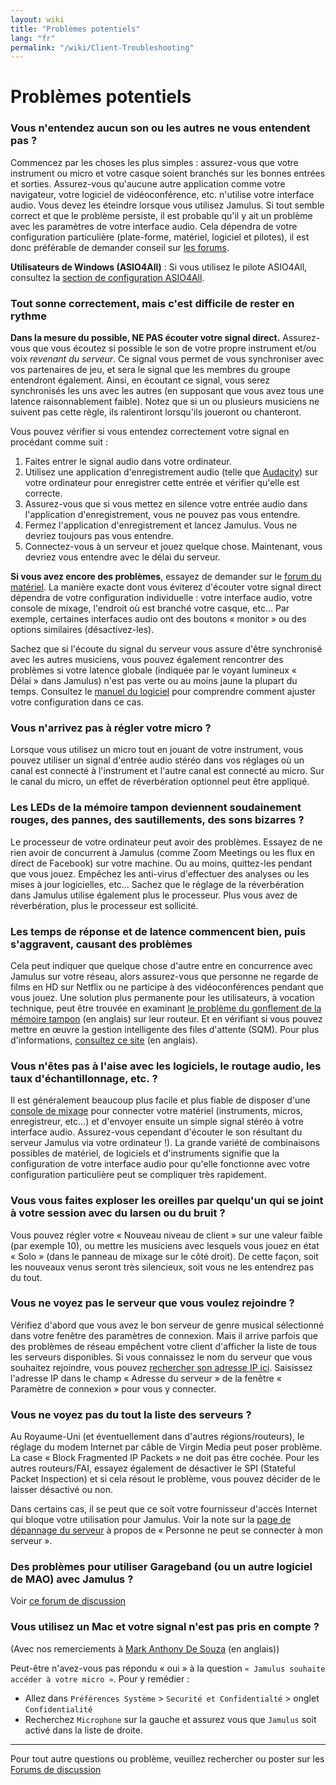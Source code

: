 ```yaml
---
layout: wiki
title: "Problèmes potentiels"
lang: "fr"
permalink: "/wiki/Client-Troubleshooting"
---
```


# Problèmes potentiels

### Vous n'entendez aucun son ou les autres ne vous entendent pas ?
Commencez par les choses les plus simples : assurez-vous que votre instrument ou micro et votre casque soient branchés sur les bonnes entrées et sorties. Assurez-vous qu'aucune autre application comme votre navigateur, votre logiciel de vidéoconférence, etc. n'utilise votre interface audio. Vous devez les éteindre lorsque vous utilisez Jamulus. Si tout semble correct et que le problème persiste, il est probable qu'il y ait un problème avec les paramètres de votre interface audio. Cela dépendra de votre configuration particulière (plate-forme, matériel, logiciel et pilotes), il est donc préférable de demander conseil sur [les forums](https://sourceforge.net/p/llcon/discussion/software/).

**Utilisateurs de Windows (ASIO4All)** : Si vous utilisez le pilote ASIO4All, consultez la [section de configuration ASIO4All](Installation-for-Windows#configuration-de-asio4all).

### Tout sonne correctement, mais c'est difficile de rester en rythme

**Dans la mesure du possible, NE PAS écouter votre signal direct.** Assurez-vous que vous écoutez si possible le son de votre propre instrument et/ou voix _revenant du serveur_. Ce signal vous permet de vous synchroniser avec vos partenaires de jeu, et sera le signal que les membres du groupe entendront également. Ainsi, en écoutant ce signal, vous serez synchronisés les uns avec les autres (en supposant que vous avez tous une latence raisonnablement faible). Notez que si un ou plusieurs musiciens ne suivent pas cette règle, ils ralentiront lorsqu'ils joueront ou chanteront.

Vous pouvez vérifier si vous entendez correctement votre signal en procédant comme suit :

1. Faites entrer le signal audio dans votre ordinateur.
1. Utilisez une application d'enregistrement audio (telle que [Audacity](https://www.audacityteam.org/)) sur votre ordinateur pour enregistrer cette entrée et vérifier qu'elle est correcte.
1. Assurez-vous que si vous mettez en silence votre entrée audio dans l'application d'enregistrement, vous ne pouvez pas vous entendre.
1. Fermez l'application d'enregistrement et lancez Jamulus. Vous ne devriez toujours pas vous entendre.
1. Connectez-vous à un serveur et jouez quelque chose. Maintenant, vous devriez vous entendre avec le délai du serveur.

**Si vous avez encore des problèmes**, essayez de demander sur le [forum du matériel](https://sourceforge.net/p/llcon/discussion/hardware/). La manière exacte dont vous éviterez d'écouter votre signal direct dépendra de votre configuration individuelle : votre interface audio, votre console de mixage, l'endroit où est branché votre casque, etc… Par exemple, certaines interfaces audio ont des boutons « monitor » ou des options similaires (désactivez-les).

Sachez que si l'écoute du signal du serveur vous assure d'être synchronisé avec les autres musiciens, vous pouvez également rencontrer des problèmes si votre latence globale (indiquée par le voyant lumineux « Délai » dans Jamulus) n'est pas verte ou au moins jaune la plupart du temps. Consultez le [manuel du logiciel](Software-Manual) pour comprendre comment ajuster votre configuration dans ce cas.  

### Vous n'arrivez pas à régler votre micro ?

Lorsque vous utilisez un micro tout en jouant de votre instrument, vous pouvez utiliser un signal d'entrée audio stéréo dans vos réglages où un canal est connecté à l'instrument et l'autre canal est connecté au micro. Sur le canal du micro, un effet de réverbération optionnel peut être appliqué.

### Les LEDs de la mémoire tampon deviennent soudainement rouges, des pannes, des sautillements, des sons bizarres ?

Le processeur de votre ordinateur peut avoir des problèmes. Essayez de ne rien avoir de concurrent à Jamulus (comme Zoom Meetings ou les flux en direct de Facebook) sur votre machine. Ou au moins, quittez-les pendant que vous jouez. Empêchez les anti-virus d'effectuer des analyses ou les mises à jour logicielles, etc… Sachez que le réglage de la réverbération dans Jamulus utilise également plus le processeur. Plus vous avez de réverbération, plus le processeur est sollicité.

### Les temps de réponse et de latence commencent bien, puis s'aggravent, causant des problèmes

Cela peut indiquer que quelque chose d'autre entre en concurrence avec Jamulus sur votre réseau, alors assurez-vous que personne ne regarde de films en HD sur Netflix ou ne participe à des vidéoconférences pendant que vous jouez. Une solution plus permanente pour les utilisateurs, à vocation technique, peut être trouvée en examinant [le problème du gonflement de la mémoire tampon](https://www.bufferbloat.net/projects/bloat/wiki/) (en anglais) sur leur routeur. Et en vérifiant si vous pouvez mettre en œuvre la gestion intelligente des files d'attente (SQM). Pour plus d'informations, [consultez ce site](https://www.bufferbloat.net/projects/bloat/wiki/What_can_I_do_about_Bufferbloat/) (en anglais).

### Vous n'êtes pas à l'aise avec les logiciels, le routage audio, les taux d'échantillonnage, etc. ?

Il est généralement beaucoup plus facile et plus fiable de disposer d'une [console de mixage](https://www.thomann.de/pics/bdb/191244/7355025_800.jpg) pour connecter votre matériel (instruments, micros, enregistreur, etc…) et d'envoyer ensuite un simple signal stéréo à votre interface audio. Assurez-vous cependant d'écouter le son résultant du serveur Jamulus via votre ordinateur !). La grande variété de combinaisons possibles de matériel, de logiciels et d'instruments signifie que la configuration de votre interface audio pour qu'elle fonctionne avec votre configuration particulière peut se compliquer très rapidement.

### Vous vous faites exploser les oreilles par quelqu'un qui se joint à votre session avec du larsen ou du bruit ?

Vous pouvez régler votre « Nouveau niveau de client » sur une valeur faible (par exemple 10), ou mettre les musiciens avec lesquels vous jouez en état « Solo » (dans le panneau de mixage sur le côté droit). De cette façon, soit les nouveaux venus seront très silencieux, soit vous ne les entendrez pas du tout. 

### Vous ne voyez pas le serveur que vous voulez rejoindre ?

Vérifiez d'abord que vous avez le bon serveur de genre musical sélectionné dans votre fenêtre des paramètres de connexion. Mais il arrive parfois que des problèmes de réseau empêchent votre client d'afficher la liste de tous les serveurs disponibles. Si vous connaissez le nom du serveur que vous souhaitez rejoindre, vous pouvez [rechercher son adresse IP ici](http://jamulus.softins.co.uk/). Saisissez l'adresse IP dans le champ « Adresse du serveur » de la fenêtre « Paramètre de connexion » pour vous y connecter. 

### Vous ne voyez pas du tout la liste des serveurs ?

Au Royaume-Uni (et éventuellement dans d'autres régions/routeurs), le réglage du modem Internet par câble de Virgin Media peut poser problème. La case « Block Fragmented IP Packets » ne doit pas être cochée. Pour les autres routeurs/FAI, essayez également de désactiver le SPI (Stateful Packet Inspection) et si cela résout le problème, vous pouvez décider de le laisser désactivé ou non.

Dans certains cas, il se peut que ce soit votre fournisseur d'accès Internet qui bloque votre utilisation pour Jamulus. Voir la note sur la [page de dépannage du serveur](Server-Troubleshooting#personne-ne-peut-se-connecter-à-mon-serveur-mais-je-peux-my-connecter-localement) à propos de « Personne ne peut se connecter à mon serveur ».

### Des problèmes pour utiliser Garageband (ou un autre logiciel de MAO) avec Jamulus ? 

Voir [ce forum de discussion](https://sourceforge.net/p/llcon/discussion/533517/thread/d3dd58eedc/#b994)

### Vous utilisez un Mac et votre signal n'est pas pris en compte ?

(Avec nos remerciements à [Mark Anthony De Souza](https://www.facebook.com/groups/619274602254947/permalink/765122847670121/?comment_id=765525034296569) (en anglais))

Peut-être n'avez-vous pas répondu « oui » à la question `« Jamulus souhaite accéder à votre micro »`.  Pour y remédier :
* Allez dans `Préférences Système` > `Securité et Confidentialté` > onglet `Confidentialité`
* Recherchez `Microphone` sur la gauche et assurez vous que `Jamulus` soit activé dans la liste de droite.

***

Pour tout autre questions ou problème, veuillez rechercher ou poster sur les [Forums de discussion](https://sourceforge.net/p/llcon/discussion/software/)
